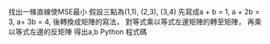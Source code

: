 找出一條直線使MSE最小
假設三點為(1,1), (2,3), (3,4)
先寫成a + b = 1, a + 2b = 3, a+ 3b = 4,
後轉換成矩陣的寫法，
對等式乘以等式左邊矩陣的轉至矩陣，
再乘以等式左邊的反矩陣
得出a,b
Python 程式碼
